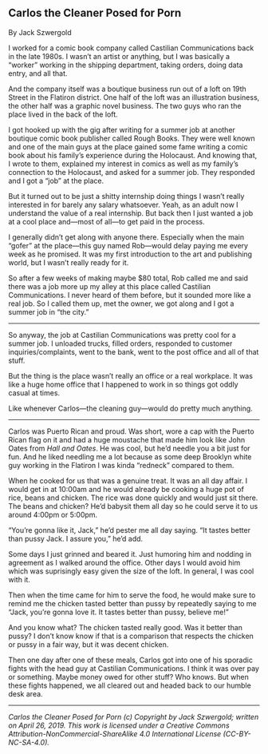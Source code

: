 ## Carlos the Cleaner Posed for Porn

By Jack Szwergold

I worked for a comic book company called Castilian Communications back in the late 1980s. I wasn’t an artist or anything, but I was basically a “worker” working in the shipping department, taking orders, doing data entry, and all that.

And the company itself was a boutique business run out of a loft on 19th Street in the Flatiron district. One half of the loft was an illustration business, the other half was a graphic novel business. The two guys who ran the place lived in the back of the loft.

I got hooked up with the gig after writing for a summer job at another boutique comic book publisher called Rough Books. They were well known and one of the main guys at the place gained some fame writing a comic book about his family’s experience during the Holocaust. And knowing that, I wrote to them, explained my interest in comics as well as my family’s connection to the Holocaust, and asked for a summer job. They responded and I got a “job” at the place.

But it turned out to be just a shitty internship doing things I wasn’t really interested in for barely any salary whatsoever. Yeah, as an adult now I understand the value of a real internship. But back then I just wanted a job at a cool place and—most of all—to get paid in the process.

I generally didn’t get along with anyone there. Especially when the main “gofer” at the place—this guy named Rob—would delay paying me every week as he promised. It was my first introduction to the art and publishing world, but I wasn’t really ready for it.

So after a few weeks of making maybe $80 total, Rob called me and said there was a job more up my alley at this place called Castilian Communications. I never heard of them before, but it sounded more like a real job. So I called them up, met the owner, we got along and I got a summer job in “the city.”

***

So anyway, the job at Castilian Communications was pretty cool for a summer job. I unloaded trucks, filled orders, responded to customer inquiries/complaints, went to the bank, went to the post office and all of that stuff.

But the thing is the place wasn’t really an office or a real workplace. It was like a huge home office that I happened to work in so things got oddly casual at times.

Like whenever Carlos—the cleaning guy—would do pretty much anything.

***

Carlos was Puerto Rican and proud. Was short, wore a cap with the Puerto Rican flag on it and had a huge moustache that made him look like John Oates from *Hall and Oates*. He was cool, but he’d needle you a bit just for fun. And he liked needling me a lot because as some deep Brooklyn white guy working in the Flatiron I was kinda “redneck” compared to them.

When he cooked for us that was a genuine treat. It was an all day affair. I would get in at 10:00am and he would already be cooking a huge pot of rice, beans and chicken. The rice was done quickly and would just sit there. The beans and chicken? He’d babysit them all day so he could serve it to us around 4:00pm or 5:00pm.

“You’re gonna like it, Jack,” he’d pester me all day saying. “It tastes better than pussy Jack. I assure you,” he’d add.

Some days I just grinned and beared it. Just humoring him and nodding in agreement as I walked around the office. Other days I would avoid him which was suprisingly easy given the size of the loft. In general, I was cool with it.

Then when the time came for him to serve the food, he would make sure to remind me the chicken tasted better than pussy by repeatedly saying to me “Jack, you’re gonna love it. It tastes better than pussy, believe me!”

And you know what? The chicken tasted really good. Was it better than pussy? I don’t know know if that is a comparison that respects the chicken or pussy in a fair way, but it was decent chicken.

Then one day after one of these meals, Carlos got into one of his sporadic fights with the head guy at Castilian Communications. I think it was over pay or something. Maybe money owed for other stuff? Who knows. But when these fights happened, we all cleared out and headed back to our humble desk area.

***

*Carlos the Cleaner Posed for Porn (c) Copyright by Jack Szwergold; written on April 26, 2019. This work is licensed under a Creative Commons Attribution-NonCommercial-ShareAlike 4.0 International License (CC-BY-NC-SA-4.0).*